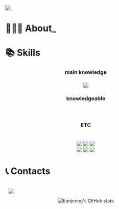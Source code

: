 
<!--
**youyoungnam/youyoungnam** is a ✨ _special_ ✨ repository because its `README.md` (this file) appears on your GitHub profile.

Here are some ideas to get you started:

- 🔭 I’m currently working on ...
- 🌱 I’m currently learning ...
- 👯 I’m looking to collaborate on ...
- 🤔 I’m looking for help with ...
- 💬 Ask me about ...
- 📫 How to reach me: ...
- 😄 Pronouns: ...
- ⚡ Fun fact: ...
-->

<img src="https://capsule-render.vercel.app/api?type=waving&color=auto&height=200&section=header&text=YoungNam Yoo&fontSize=70"/>

<div align=left><h1>👨🏻‍💻 About_</h1></div>

<div align=left><h1>📚 Skills</h1></div>
<div align=center> 
<div align=center> <h3>main knowledge <h3> </div> 
 <div align=center> 
  <img src="https://img.shields.io/badge/python-3776AB?style=for-the-badge&logo=python&logoColor=white"> 
 <div>
   <div align=center> <h3> knowledgeable <h3> </div> 
   <div align=center>
<!--   <img src="https://img.shields.io/badge/flask-000000?style=for-the-badge&logo=flask&logoColor=white">  -->
  <br>
     </div>
<div align=center> <h3> ETC <h3> </div> 
   <div align=center>
<br>
  <img src="https://img.shields.io/badge/mysql-4479A1?style=for-the-badge&logo=mysql&logoColor=white">  
  <img src="https://img.shields.io/badge/react-61DAFB?style=for-the-badge&logo=react&logoColor=black">
   <img src="https://img.shields.io/badge/github-181717?style=for-the-badge&logo=github&logoColor=white">
     <br>
    <img src="https://img.shields.io/badge/aws-232F3E?style=for-the-badge&logo=aws&logoColor=white">
  <img src="https://img.shields.io/badge/git-F05032?style=for-the-badge&logo=git&logoColor=white">
  <img src="https://img.shields.io/badge/Docker-2496ED?style=for-the-badge&logo=Docker&logoColor=white">

  </div>
</div>


<div align=left><h1>📞 Contacts</h1></div>
<div align=left> 
  <br>
<a href="https://dbdudska255@gmail.com">
    <img src="http://img.shields.io/badge/Gmail-EA4335?style=flat&logo=Gmail&logoColor=white&link=https://dbdudska255@gmail.com"
        style="height : auto; margin-left : 10px; margin-right : 10px;"/>
</a>
</div>
 
![Eunjeong's GitHub stats](https://github-readme-stats.vercel.app/api?username=yooyoungnam&show_icons=true)

